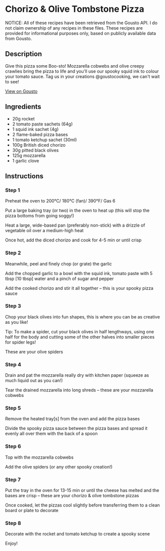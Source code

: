 # Chorizo & Olive Tombstone Pizza

NOTICE: All of these recipes have been retrieved from the Gousto API. I do not claim ownership of any recipes in these files. These recipes are provided for informational purposes only, based on publicly available data from Gousto.

## Description

Give this pizza some Boo-sto! Mozzarella cobwebs and olive creepy crawlies bring the pizza to life and you'll use our spooky squid ink to colour your tomato sauce. Tag us in your creations @goustocooking, we can't wait to see!

[View on Gousto](https://www.gousto.co.uk/recipes/cookbook/chorizo-olive-tombstone-pizza)

## Ingredients

- 20g rocket
- 2 tomato paste sachets (64g)
- 1 squid ink sachet (4g)
- 2 flame-baked pizza bases
- 1 tomato ketchup sachet (30ml)
- 100g British diced chorizo
- 30g pitted black olives
- 125g mozzarella
- 1 garlic clove

## Instructions


### Step 1

Preheat the oven to 200°C/ 180°C (fan)/ 390°F/ Gas 6


Put a large baking tray (or two) in the oven to heat up (this will stop the pizza bottoms from going soggy!)


Heat a large, wide-based pan (preferably non-stick) with a drizzle of vegetable oil over a medium-high heat


Once hot, add the diced chorizo and cook for 4-5 min or until crisp


### Step 2

Meanwhile, peel and finely chop (or grate) the garlic 


Add the chopped garlic to a bowl with the squid ink, tomato paste with 5 tbsp <span class="text-danger">[10 tbsp]</span> water and a pinch of sugar and pepper


Add the cooked chorizo and stir it all together – this is your spooky pizza sauce


### Step 3

Chop your black olives into fun shapes, this is where you can be as creative as you like!


Tip: To make a spider, cut your black olives in half lengthways, using one half for the body and cutting some of the other halves into smaller pieces for spider legs!


These are your olive spiders


### Step 4

Drain and pat the mozzarella really dry with kitchen paper (squeeze as much liquid out as you can!)


Tear the drained mozzarella into long shreds – these are your mozzarella cobwebs


### Step 5

Remove the heated tray<span class="text-danger">[s</span><span class="text-danger">]</span> from the oven and add the pizza bases


Divide the spooky pizza sauce between the pizza bases and spread it evenly all over them with the back of a spoon


### Step 6

Top with the mozzarella cobwebs


Add the olive spiders (or any other spooky creation!)


### Step 7

Put the tray in the oven for 13-15 min or until the cheese has melted and the bases are crisp – these are your chorizo &amp; olive tombstone pizzas


Once cooked, let the pizzas cool slightly before transferring them to a clean board or plate to decorate

### Step 8

Decorate with the rocket and tomato ketchup to create a spooky scene


Enjoy!

